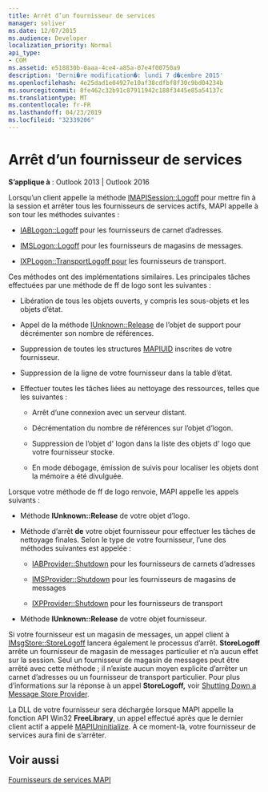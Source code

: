 ```yaml
---
title: Arrêt d’un fournisseur de services
manager: soliver
ms.date: 12/07/2015
ms.audience: Developer
localization_priority: Normal
api_type:
- COM
ms.assetid: e518830b-0aaa-4ce4-a85a-07e4f00750a9
description: 'Derni�re modification�: lundi 7 d�cembre 2015'
ms.openlocfilehash: 4e25dad1e04927e10af38cdfbf8f30c9bd04234b
ms.sourcegitcommit: 8fe462c32b91c87911942c188f3445e85a54137c
ms.translationtype: MT
ms.contentlocale: fr-FR
ms.lasthandoff: 04/23/2019
ms.locfileid: "32339206"
---
```

# <a name="shutting-down-a-service-provider"></a>Arrêt d’un fournisseur de services

 
  
**S’applique à** : Outlook 2013 | Outlook 2016 
  
Lorsqu’un client appelle la méthode [IMAPISession::Logoff](imapisession-logoff.md) pour mettre fin à la session et arrêter tous les fournisseurs de services actifs, MAPI appelle à son tour les méthodes suivantes : 
  
- [IABLogon::Logoff](iablogon-logoff.md) pour les fournisseurs de carnet d’adresses. 
    
- [IMSLogon::Logoff](imslogon-logoff.md) pour les fournisseurs de magasins de messages. 
    
- [IXPLogon::TransportLogoff pour](ixplogon-transportlogoff.md) les fournisseurs de transport. 
    
Ces méthodes ont des implémentations similaires. Les principales tâches effectuées par une méthode de ff de logo sont les suivantes :
  
- Libération de tous les objets ouverts, y compris les sous-objets et les objets d’état.
    
- Appel de la méthode [IUnknown::Release](https://msdn.microsoft.com/library/4b494c6f-f0ee-4c35-ae45-ed956f40dc7a%28Office.15%29.aspx) de l’objet de support pour décrémenter son nombre de références. 
    
- Suppression de toutes les structures [MAPIUID](mapiuid.md) inscrites de votre fournisseur. 
    
- Suppression de la ligne de votre fournisseur dans la table d’état.
    
- Effectuer toutes les tâches liées au nettoyage des ressources, telles que les suivantes :
    
  - Arrêt d’une connexion avec un serveur distant.
    
  - Décrémentation du nombre de références sur l’objet d’logon.
    
  - Suppression de l’objet d' logon dans la liste des objets d' logo que votre fournisseur stocke.
    
  - En mode débogage, émission de suivis pour localiser les objets dont la mémoire a été divulguée.
    
Lorsque votre méthode de ff de logo renvoie, MAPI appelle les appels suivants :
  
- Méthode **IUnknown::Release** de votre objet d’logo. 
    
- Méthode d’arrêt **de** votre objet fournisseur pour effectuer les tâches de nettoyage finales. Selon le type de votre fournisseur, l’une des méthodes suivantes est appelée : 
    
  - [IABProvider::Shutdown](iabprovider-shutdown.md) pour les fournisseurs de carnets d’adresses 
    
  - [IMSProvider::Shutdown](imsprovider-shutdown.md) pour les fournisseurs de magasins de messages 
    
  - [IXPProvider::Shutdown](ixpprovider-shutdown.md) pour les fournisseurs de transport 
    
- Méthode **IUnknown::Release** de votre objet fournisseur. 
    
Si votre fournisseur est un magasin de messages, un appel client à [IMsgStore::StoreLogoff](imsgstore-storelogoff.md) lancera également le processus d’arrêt. **StoreLogoff** arrête un fournisseur de magasin de messages particulier et n’a aucun effet sur la session. Seul un fournisseur de magasin de messages peut être arrêté avec cette méthode ; il n’existe aucun moyen explicite d’arrêter un carnet d’adresses ou un fournisseur de transport particulier. Pour plus d’informations sur la réponse à un appel **StoreLogoff,** voir [Shutting Down a Message Store Provider](shutting-down-a-message-store-provider.md).
  
La DLL de votre fournisseur sera déchargée lorsque MAPI appelle la fonction API Win32 **FreeLibrary**, un appel effectué après que le dernier client actif a appelé [MAPIUninitialize](mapiuninitialize.md). À ce moment-là, votre fournisseur de services aura fini de s’arrêter. 
  
## <a name="see-also"></a>Voir aussi



[Fournisseurs de services MAPI](mapi-service-providers.md)

